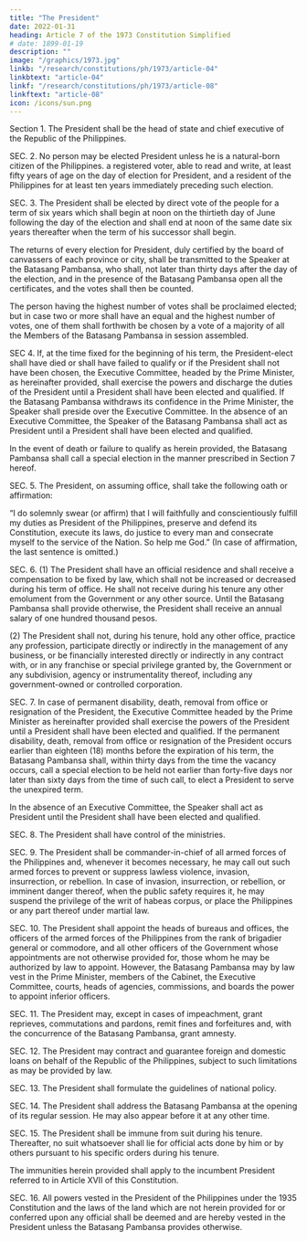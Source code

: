 ```yaml
---
title: "The President"
date: 2022-01-31
heading: Article 7 of the 1973 Constitution Simplified
# date: 1899-01-19
description: ""
image: "/graphics/1973.jpg"
linkb: "/research/constitutions/ph/1973/article-04"
linkbtext: "article-04"
linkf: "/research/constitutions/ph/1973/article-08"
linkftext: "article-08"
icon: /icons/sun.png
---
```



Section 1. The President shall be the head of state and chief executive of the Republic of the Philippines.

SEC. 2. No person may be elected President unless he is a natural-born citizen of the Philippines. a registered voter, able to read and write, at least fifty years of age on the day of election for President, and a resident of the Philippines for at least ten years immediately preceding such election.

SEC. 3. The President shall be elected by direct vote of the people for a term of six years which shall begin at noon on the thirtieth day of June following the day of the election and shall end at noon of the same date six years thereafter when the term of his successor shall begin.

The returns of every election for President, duly certified by the board of canvassers of each province or city, shall be transmitted to the Speaker at the Batasang Pambansa, who shall, not later than thirty days after the day of the election, and in the presence of the Batasang Pambansa open all the certificates, and the votes shall then be counted.

The person having the highest number of votes shall be proclaimed elected; but in case two or more shall have an equal and the highest number of votes, one of them shall forthwith be chosen by a vote of a majority of all the Members of the Batasang Pambansa in session assembled.

SEC 4. If, at the time fixed for the beginning of his term, the President-elect shall have died or shall have failed to qualify or if the President shall not have been chosen, the Executive Committee, headed by the Prime Minister, as hereinafter provided, shall exercise the powers and discharge the duties of the President until a President shall have been elected and qualified. If the Batasang Pambansa withdraws its confidence in the Prime Minister, the Speaker shall preside over the Executive Committee. In the absence of an Executive Committee, the Speaker of the Batasang Pambansa shall act as President until a President shall have been elected and qualified.

In the event of death or failure to qualify as herein provided, the Batasang Pambansa shall call a special election in the manner prescribed in Section 7 hereof.

SEC. 5. The President, on assuming office, shall take the following oath or affirmation:

“I do solemnly swear (or affirm) that I will faithfully and conscientiously fulfill my duties as President of the Philippines, preserve and defend its Constitution, execute its laws, do justice to every man and consecrate myself to the service of the Nation. So help me God.” (In case of affirmation, the last sentence is omitted.)

SEC. 6. (1) The President shall have an official residence and shall receive a compensation to be fixed by law, which shall not be increased or decreased during his term of office. He shall not receive during his tenure any other emolument from the Government or any other source. Until the Batasang Pambansa shall provide otherwise, the President shall receive an annual salary of one hundred thousand pesos.

(2) The President shall not, during his tenure, hold any other office, practice any profession, participate directly or indirectly in the management of any business, or be financially interested directly or indirectly in any contract with, or in any franchise or special privilege granted by, the Government or any subdivision, agency or instrumentality thereof, including any government-owned or controlled corporation.

SEC. 7. In case of permanent disability, death, removal from office or resignation of the President, the Executive Committee headed by the Prime Minister as hereinafter provided shall exercise the powers of the President until a President shall have been elected and qualified. If the permanent disability, death, removal from office or resignation of the President occurs earlier than eighteen (18) months before the expiration of his term, the Batasang Pambansa shall, within thirty days from the time the vacancy occurs, call a special election to be held not earlier than forty-five days nor later than sixty days from the time of such call, to elect a President to serve the unexpired term.

In the absence of an Executive Committee, the Speaker shall act as President until the President shall have been elected and qualified.

SEC. 8. The President shall have control of the ministries.

SEC. 9. The President shall be commander-in-chief of all armed forces of the Philippines and, whenever it be­comes necessary, he may call out such armed forces to prevent or suppress lawless violence, invasion, insurrection, or rebellion. In case of invasion, insurrection, or rebellion, or imminent danger thereof, when the public safety requires it, he may suspend the privilege of the writ of habeas corpus, or place the Philippines or any part thereof under martial law.

SEC. 10. The President shall appoint the heads of bureaus and offices, the officers of the armed forces of the Philippines from the rank of brigadier general or commodore, and all other officers of the Government whose appointments are not otherwise provided for, those whom he may be authorized by law to appoint. However, the Batasang Pambansa may by law vest in the Prime Minister, members of the Cabinet, the Executive Committee, courts, heads of agencies, commissions, and boards the power to appoint inferior officers.

SEC. 11. The President may, except in cases of impeachment, grant reprieves, commutations and pardons, remit fines and forfeitures and, with the concurrence of the Batasang Pambansa, grant amnesty.

SEC. 12. The President may contract and guarantee foreign and domestic loans on behalf of the Republic of the Philippines, subject to such limitations as may be provided by law.

SEC. 13. The President shall formulate the guidelines of national policy.

SEC. 14. The President shall address the Batasang Pambansa at the opening of its regular session. He may also appear before it at any other time.

SEC. 15. The President shall be immune from suit during his tenure. Thereafter, no suit whatsoever shall lie for official acts done by him or by others pursuant to his specific orders during his tenure.

The immunities herein provided shall apply to the incumbent President referred to in Article XVII of this Constitution.

SEC. 16. All powers vested in the President of the Philippines under the 1935 Constitution and the laws of the land which are not herein provided for or conferred upon any official shall be deemed and are hereby vested in the President unless the Batasang Pambansa provides otherwise.


